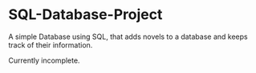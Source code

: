 # SQL-Database-Project
A simple Database using SQL, that adds novels to a database and keeps track of their information.

<Side Project>
Currently incomplete.

